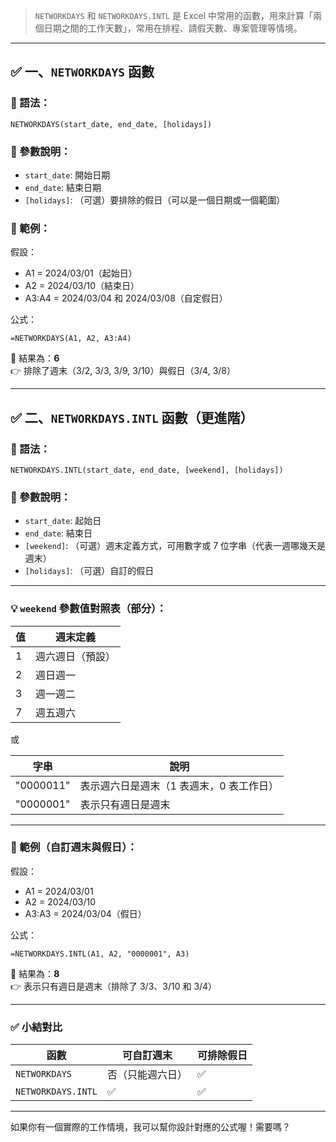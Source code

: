 > `NETWORKDAYS` 和 `NETWORKDAYS.INTL` 是 Excel 中常用的函數，用來計算「兩個日期之間的工作天數」，常用在排程、請假天數、專案管理等情境。

---

## ✅ 一、`NETWORKDAYS` 函數

### 📌 語法：
```
NETWORKDAYS(start_date, end_date, [holidays])
```

### 🔹 參數說明：
- `start_date`: 開始日期
- `end_date`: 結束日期
- `[holidays]`: （可選）要排除的假日（可以是一個日期或一個範圍）

### 📘 範例：
假設：
- A1 = 2024/03/01（起始日）
- A2 = 2024/03/10（結束日）
- A3:A4 = 2024/03/04 和 2024/03/08（自定假日）

公式：
```
=NETWORKDAYS(A1, A2, A3:A4)
```

🔹 結果為：**6**  
👉 排除了週末（3/2, 3/3, 3/9, 3/10）與假日（3/4, 3/8）

---

## ✅ 二、`NETWORKDAYS.INTL` 函數（更進階）

### 📌 語法：
```
NETWORKDAYS.INTL(start_date, end_date, [weekend], [holidays])
```

### 🔹 參數說明：
- `start_date`: 起始日
- `end_date`: 結束日
- `[weekend]`: （可選）週末定義方式，可用數字或 7 位字串（代表一週哪幾天是週末）
- `[holidays]`: （可選）自訂的假日

---

### 💡 `weekend` 參數值對照表（部分）：

| 值 | 週末定義         |
|----|------------------|
| 1  | 週六週日（預設） |
| 2  | 週日週一         |
| 3  | 週一週二         |
| 7  | 週五週六         |

或

| 字串 | 說明 |
|------|------|
| "0000011" | 表示週六日是週末（1 表週末，0 表工作日） |
| "0000001" | 表示只有週日是週末 |

---

### 📘 範例（自訂週末與假日）：
假設：
- A1 = 2024/03/01
- A2 = 2024/03/10
- A3:A3 = 2024/03/04（假日）

公式：
```
=NETWORKDAYS.INTL(A1, A2, "0000001", A3)
```

🔹 結果為：**8**  
👉 表示只有週日是週末（排除了 3/3、3/10 和 3/4）

---

### ✅ 小結對比

| 函數 | 可自訂週末 | 可排除假日 |
|------|------------|-------------|
| `NETWORKDAYS` | 否（只能週六日） | ✅ |
| `NETWORKDAYS.INTL` | ✅ | ✅ |

---

如果你有一個實際的工作情境，我可以幫你設計對應的公式喔！需要嗎？